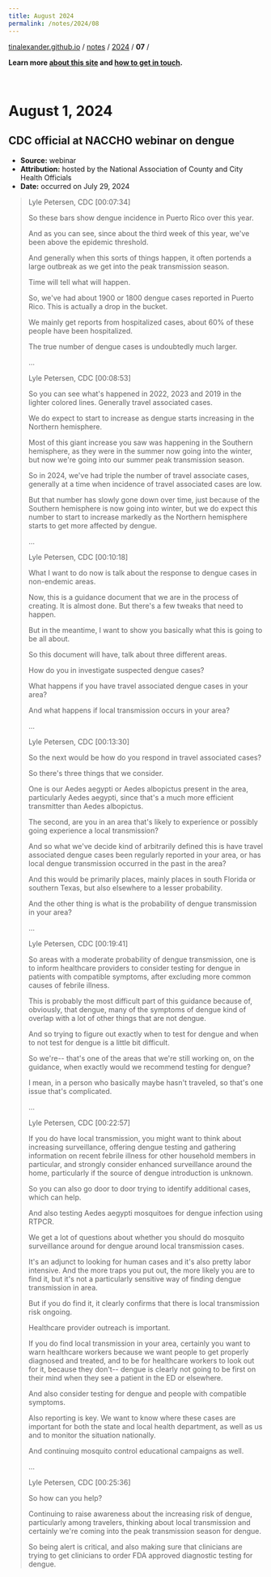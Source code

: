 ```yaml
---
title: August 2024
permalink: /notes/2024/08
---
```


[tinalexander.github.io](https://tinalexander.github.io/) / [notes](https://tinalexander.github.io/notes/) / [2024](https://tinalexander.github.io/notes/2024/) / **07** /

**Learn more [about this site](https://tinalexander.github.io/notes/) and [how to get in touch](https://github.com/tinalexander#about-me).**  

<br>

# August 1, 2024

## CDC official at NACCHO webinar on dengue

- **Source:** webinar
- **Attribution:** hosted by the National Association of County and City Health Officials
- **Date:** occurred on July 29, 2024

> Lyle Petersen, CDC [00:07:34]
> 
> So these bars show dengue incidence in Puerto Rico over this year. 
> 
> And as you can see, since about the third week of this year, we've been above the epidemic threshold. 
> 
> And generally when this sorts of things happen, it often portends a large outbreak as we get into the peak transmission season.
> 
> Time will tell what will happen. 
> 
> So, we've had about 1900 or 1800 dengue cases reported in Puerto Rico. This is actually a drop in the bucket. 
> 
> We mainly get reports from hospitalized cases, about 60% of these people have been hospitalized. 
> 
> The true number of dengue cases is undoubtedly much larger.
> 
> ...
> 
> Lyle Petersen, CDC [00:08:53]
> 
> So you can see what's happened in 2022, 2023 and 2019 in the lighter colored lines. Generally travel associated cases. 
> 
> We do expect to start to increase as dengue starts increasing in the Northern hemisphere. 
> 
> Most of this giant increase you saw was happening in the Southern hemisphere, as they were in the summer now going into the winter, but now we're going into our summer peak transmission season. 
> 
> So in 2024, we've had triple the number of travel associate cases, generally at a time when incidence of travel associated cases are low. 
> 
> But that number has slowly gone down over time, just because of the Southern hemisphere is now going into winter, but we do expect this number to start to increase markedly as the Northern hemisphere starts to get more affected by dengue.
> 
> ...
> 
> Lyle Petersen, CDC [00:10:18]
> 
> What I want to do now is talk about the response to dengue cases in non-endemic areas. 
> 
> Now, this is a guidance document that we are in the process of creating. It is almost done. But there's a few tweaks that need to happen. 
> 
> But in the meantime, I want to show you basically what this is going to be all about. 
> 
> So this document will have, talk about three different areas. 
> 
> How do you in investigate suspected dengue cases? 
> 
> What happens if you have travel associated dengue cases in your area?
> 
> And what happens if local transmission occurs in your area?
> 
> ...
> 
> Lyle Petersen, CDC [00:13:30]
> 
> So the next would be how do you respond in travel associated cases? 
> 
> So there's three things that we consider. 
> 
> One is our Aedes aegypti or Aedes albopictus present in the area, particularly Aedes aegypti, since that's a much more efficient transmitter than Aedes albopictus.
> 
> The second, are you in an area that's likely to experience or possibly going experience a local transmission? 
> 
> And so what we've decide kind of arbitrarily defined this is have travel associated dengue cases been regularly reported in your area, or has local dengue transmission occurred in the past in the area?
> 
> And this would be primarily places, mainly places in south Florida or southern Texas, but also elsewhere to a lesser  probability. 
> 
> And the other thing is what is the probability of dengue transmission in your area?
> 
> ...
> 
> Lyle Petersen, CDC [00:19:41]
> 
> So areas with a moderate probability of dengue transmission, one is to inform healthcare providers to consider testing for dengue in patients with compatible symptoms, after excluding more common causes of febrile illness.
> 
> This is probably the most difficult part of this guidance because of, obviously, that dengue, many of the symptoms of dengue kind of overlap with a lot of other things that are not dengue. 
> 
> And so trying to figure out exactly when to test for dengue and when to not test for dengue is a little bit difficult. 
> 
> So we're-- that's one of the areas that we're still working on, on the guidance, when exactly would we recommend testing for dengue? 
> 
> I mean, in a person who basically maybe hasn't traveled, so that's one issue that's complicated.
> 
> ...
> 
> Lyle Petersen, CDC [00:22:57]
> 
> If you do have local transmission, you might want to think about increasing surveillance, offering dengue testing and gathering information on recent febrile illness for other household members in particular, and strongly consider enhanced surveillance around the home, particularly if the source of dengue introduction is unknown. 
> 
> So you can also go door to door trying to identify additional cases, which can help. 
> 
> And also testing Aedes aegypti mosquitoes for dengue infection using RTPCR. 
> 
> We get a lot of questions about whether you should do mosquito surveillance around for dengue around local transmission cases.
> 
> It's an adjunct to looking for human cases and it's also pretty labor intensive. And the more traps you put out, the more likely you are to find it, but it's not a particularly sensitive way of finding dengue transmission in area. 
> 
> But if you do find it, it clearly confirms that there is local transmission risk ongoing.
> 
> Healthcare provider outreach is important. 
> 
> If you do find local transmission in your area, certainly you want to warn healthcare workers because we want people to get properly diagnosed and treated, and to be for healthcare workers to look out for it, because they don't-- dengue is clearly not going to be first on their mind when they see a patient in the ED or elsewhere. 
> 
> And also consider testing for dengue and people with compatible symptoms. 
> 
> Also reporting is key. We want to know where these cases are important for both the state and local health department, as well as us and to monitor the situation nationally.
> 
> And continuing mosquito control educational campaigns as well.
> 
> ...
> 
> Lyle Petersen, CDC [00:25:36]
> 
> So how can you help?
> 
> Continuing to raise awareness about the increasing risk of dengue, particularly among travelers, thinking about local transmission and certainly we're coming into the peak transmission season for dengue. 
> 
> So being alert is critical, and also making sure that clinicians are trying to get clinicians to order FDA approved diagnostic testing for dengue. 
